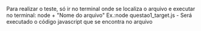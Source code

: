 Para realizar o teste, só ir no terminal onde se localiza o arquivo e executar no terminal:
node + "Nome do arquivo"
Ex.:node questao1_target.js - Será executado o código javascript que se encontra no arquivo
